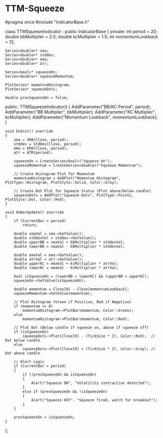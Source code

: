 # TTM-Squeeze
#pragma once
#include "IndicatorBase.h"

class TTMSqueezeIndicator : public IndicatorBase
{
private:
    int period = 20;
    double bbMultiplier = 2.0;
    double kcMultiplier = 1.5;
    int momentumLookback = 12;

    Series<double>* sma;
    Series<double>* stddev;
    Series<double>* ema;
    Series<double>* atr;

    Series<bool>* squeezeOn;
    Series<double>* squeezeMomentum;

    PlotSeries* momentumHistogram;
    PlotSeries* squeezeDots;

    double prevSqueezeOn = false;

public:
    TTMSqueezeIndicator()
    {
        AddParameter("BB/KC Period", period);
        AddParameter("BB Multiplier", bbMultiplier);
        AddParameter("KC Multiplier", kcMultiplier);
        AddParameter("Momentum Lookback", momentumLookback);
    }

    void OnInit() override
    {
        sma = SMA(Close, period);
        stddev = StdDev(Close, period);
        ema = EMA(Close, period);
        atr = ATR(period);

        squeezeOn = CreateSeries<bool>("Squeeze On");
        squeezeMomentum = CreateSeries<double>("Squeeze Momentum");

        // Create Histogram Plot for Momentum
        momentumHistogram = AddPlot("Momentum Histogram", PlotType::Histogram, PlotStyle::Solid, Color::Gray);

        // Create Dot Plot for Squeeze Status (Plot above/below candle)
        squeezeDots = AddPlot("Squeeze Dots", PlotType::Points, PlotStyle::Dot, Color::Red);
    }

    void OnBarUpdate() override
    {
        if (CurrentBar < period)
            return;

        double smaVal = sma->GetValue();
        double stddevVal = stddev->GetValue();
        double upperBB = smaVal + bbMultiplier * stddevVal;
        double lowerBB = smaVal - bbMultiplier * stddevVal;

        double emaVal = ema->GetValue();
        double atrVal = atr->GetValue();
        double upperKC = emaVal + kcMultiplier * atrVal;
        double lowerKC = emaVal - kcMultiplier * atrVal;

        bool isSqueezeOn = (lowerBB > lowerKC) && (upperBB < upperKC);
        squeezeOn->SetValue(isSqueezeOn);

        double momentum = Close[0] - Close[momentumLookback];
        squeezeMomentum->SetValue(momentum);

        // Plot Histogram (Green if Positive, Red if Negative)
        if (momentum >= 0)
            momentumHistogram->PlotBar(momentum, Color::Green);
        else
            momentumHistogram->PlotBar(momentum, Color::Red);

        // Plot Dot (Below candle if squeeze on, above if squeeze off)
        if (isSqueezeOn)
            squeezeDots->Plot(Close[0] - (TickSize * 2), Color::Red);  // Dot below candle
        else
            squeezeDots->Plot(Close[0] + (TickSize * 2), Color::Gray); // Dot above candle

        // Alert Logic
        if (CurrentBar > period)
        {
            if (!prevSqueezeOn && isSqueezeOn)
            {
                Alert("Squeeze ON", "Volatility contraction detected");
            }
            else if (prevSqueezeOn && !isSqueezeOn)
            {
                Alert("Squeeze OFF", "Squeeze fired, watch for breakout");
            }
        }

        prevSqueezeOn = isSqueezeOn;
    }
};
